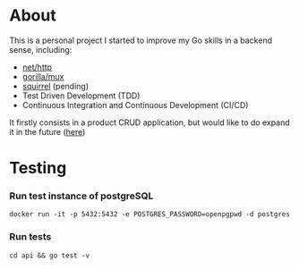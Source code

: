# About

This is a personal project I started to improve my Go skills in a backend sense, including:

- [net/http](https://golang.org/pkg/net/http/)
- [gorilla/mux](https://github.com/gorilla/mux)
- [squirrel](https://github.com/Masterminds/squirrel) (pending)
- Test Driven Development (TDD)
- Continuous Integration and Continuous Development (CI/CD)

It firstly consists in a product CRUD application, but would like to do expand it in the future ([here](https://github.com/victorst79/food-scanner))

# Testing

### Run test instance of postgreSQL
`docker run -it -p 5432:5432 -e POSTGRES_PASSWORD=openpgpwd -d postgres`

### Run tests
`cd api && go test -v`
